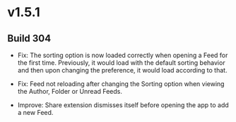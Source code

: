 # v1.5.1

## Build 304

- Fix: The sorting option is now loaded correctly when opening a Feed for the first time. Previously, it would load with the default sorting behavior and then upon changing the preference, it would load according to that.

- Fix: Feed not reloading after changing the Sorting option when viewing the Author, Folder or Unread Feeds. 

- Improve: Share extension dismisses itself before opening the app to add a new Feed. 
